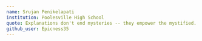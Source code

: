 ```yaml
---
name: Srujan Penikelapati
institution: Poolesville High School
quote: Explanations don't end mysteries -- they empower the mystified.
github_user: Epicness35
---
```

